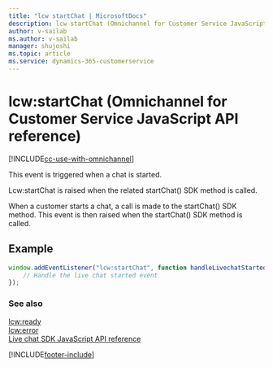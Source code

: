 ```yaml
---
title: "lcw startChat | MicrosoftDocs"
description: lcw startChat (Omnichannel for Customer Service JavaScript API reference)
author: v-sailab
ms.author: v-sailab
manager: shujoshi
ms.topic: article
ms.service: dynamics-365-customerservice
---
```

# lcw:startChat (Omnichannel for Customer Service JavaScript API reference)

[!INCLUDE[cc-use-with-omnichannel](../../../../includes/cc-use-with-omnichannel.md)]

This event is triggered when a chat is started.

Lcw:startChat is raised when the related startChat() SDK method is called.

When a customer starts a chat, a call is made to the startChat() SDK method. This event is then raised when the startChat() SDK method is called.

## Example

```javascript
window.addEventListener("lcw:startChat", function handleLivechatStartedEvent(){
    // Handle the live chat started event
});
```

### See also

[lcw:ready](lcw-ready.md)<br />
[lcw:error](lcw-error.md)<br />
[Live chat SDK JavaScript API reference](../../omnichannel-reference.md)


[!INCLUDE[footer-include](../../../../includes/footer-banner.md)]